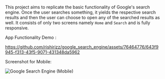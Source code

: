 This project aims to replicate the basic functionality of Google's search engine. Once the user searches something, it yields the respective search results and then the user can choose to open any of the searched results as well. It consists of only two screens namely ```Home``` and ```Search``` and is fully responsive. 

App Functionality Demo : 

https://github.com/rishirizz/google_search_engine/assets/76464776/643f9945-f313-43f5-9071-431348da5962

Screenshot for Mobile:

![Google Search Engine (Mobile)](https://github.com/rishirizz/google_search_engine/assets/76464776/8960adaf-21e9-4e8a-ad38-9cc8c12dc0f2)
